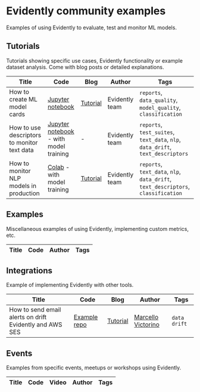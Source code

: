 # Evidently community examples

Examples of using Evidently to evaluate, test and monitor ML models.

## Tutorials 

Tutorials showing specific use cases, Evidently functionality or example dataset analysis. Come with blog posts or detailed explanations. 

Title | Code | Blog | Author | Tags 
--- | --- | --- | --- | --- 
How to create ML model cards |[Jupyter notebook](tutorials/How_to_create_an_ML_model_card.ipynb) | [Tutorial](https://www.evidentlyai.com/blog/ml-model-card-tutorial) | Evidently team | `reports`, `data_quality`, `model_quality`, `classification`
How to use descriptors to monitor text data | [Jupyter notebook](tutorials/How_to_add_a_custom_text_descriptor.ipynb) - with model training | - |  Evidently team | `reports`, `test_suites`, `text_data`, `nlp`, `data_drift`, `text_descriptors`
How to monitor NLP models in production | [Colab](https://colab.research.google.com/drive/15ON-Ub_1QUYkDbdLpyt-XyEx34MD28E1) - with model training | [Tutorial](https://www.evidentlyai.com/blog/tutorial-detecting-drift-in-text-data) |  Evidently team | `reports`, `text_data`, `nlp`, `data_drift`, `text_descriptors`,  `classification`

## Examples

Miscellaneous examples of using Evidently, implementing custom metrics, etc.

Title | Code | Author | Tags 
--- |  --- | --- | --- 

## Integrations

Example of implementing Evidently with other tools.

Title | Code | Blog | Author | Tags 
--- | --- | --- | --- | --- 
How to send email alerts on drift Evidently and AWS SES |[Example repo](https://github.com/evidentlyai/aws_alerting) |  [Tutorial](https://www.evidentlyai.com/blog/ml-monitoring-with-email-alerts-tutorial) |  [Marcello Victorino](https://www.github.com/marcellovictorino) | `data drift`

## Events

Examples from specific events, meetups or workshops using Evidently.

Title | Code | Video | Author | Tags 
--- | --- | --- | --- | --- 
